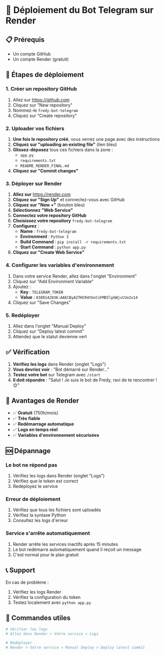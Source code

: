 # 🚀 Déploiement du Bot Telegram sur Render

## 📋 Prérequis
- Un compte GitHub
- Un compte Render (gratuit)

## 🎯 Étapes de déploiement

### 1. **Créer un repository GitHub**

1. Allez sur https://github.com
2. Cliquez sur "New repository"
3. Nommez-le `fredy-bot-telegram`
4. Cliquez sur "Create repository"

### 2. **Uploader vos fichiers**

1. **Une fois le repository créé**, vous verrez une page avec des instructions
2. **Cliquez sur "uploading an existing file"** (lien bleu)
3. **Glissez-déposez** tous ces fichiers dans la zone :
   - `app.py`
   - `requirements.txt`
   - `README_RENDER_FINAL.md`
4. **Cliquez sur "Commit changes"**

### 3. **Déployer sur Render**

1. **Allez sur** https://render.com
2. **Cliquez sur "Sign Up"** et connectez-vous avec GitHub
3. **Cliquez sur "New +"** (bouton bleu)
4. **Sélectionnez "Web Service"**
5. **Connectez votre repository GitHub**
6. **Choisissez votre repository** `fredy-bot-telegram`
7. **Configurez** :
   - **Name** : `fredy-bot-telegram`
   - **Environment** : `Python 3`
   - **Build Command** : `pip install -r requirements.txt`
   - **Start Command** : `python app.py`
8. **Cliquez sur "Create Web Service"**

### 4. **Configurer les variables d'environnement**

1. Dans votre service Render, allez dans l'onglet "Environment"
2. Cliquez sur "Add Environment Variable"
3. Ajoutez :
   - **Key** : `TELEGRAM_TOKEN`
   - **Value** : `8380142036:AAECByAZfHCR4tbnCsFMDIlpGWjvCUo2x14`
4. Cliquez sur "Save Changes"

### 5. **Redéployer**

1. Allez dans l'onglet "Manual Deploy"
2. Cliquez sur "Deploy latest commit"
3. Attendez que le statut devienne vert

## ✅ Vérification

1. **Vérifiez les logs** dans Render (onglet "Logs")
2. **Vous devriez voir** : "Bot démarré sur Render..."
3. **Testez votre bot** sur Telegram avec `/start`
4. **Il doit répondre** : "Salut ! Je suis le bot de Fredy, ravi de te rencontrer ! 😊"

## 🔧 Avantages de Render

- ✅ **Gratuit** (750h/mois)
- ✅ **Très fiable**
- ✅ **Redémarrage automatique**
- ✅ **Logs en temps réel**
- ✅ **Variables d'environnement sécurisées**

## 🆘 Dépannage

### Le bot ne répond pas
1. Vérifiez les logs dans Render (onglet "Logs")
2. Vérifiez que le token est correct
3. Redéployez le service

### Erreur de déploiement
1. Vérifiez que tous les fichiers sont uploadés
2. Vérifiez la syntaxe Python
3. Consultez les logs d'erreur

### Service s'arrête automatiquement
1. Render arrête les services inactifs après 15 minutes
2. Le bot redémarre automatiquement quand il reçoit un message
3. C'est normal pour le plan gratuit

## 📞 Support

En cas de problème :
1. Vérifiez les logs Render
2. Vérifiez la configuration du token
3. Testez localement avec `python app.py`

## 🎯 Commandes utiles

```bash
# Vérifier les logs
# Allez dans Render > Votre service > Logs

# Redéployer
# Render > Votre service > Manual Deploy > Deploy latest commit
``` 